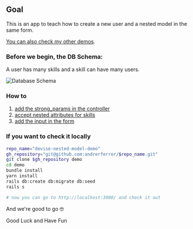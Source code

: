 ## Goal
This is an app to teach how to create a new user and a nested model in the same form.

[You can also check my other demos](https://github.com/andrerferrer/dedemos/blob/master/README.md#ded%C3%A9mos).

### Before we begin, the DB Schema:

A user has many skills and a skill can have many users.

![Database Schema](https://user-images.githubusercontent.com/45776359/110645997-3be67000-8195-11eb-84ab-016470fce0b1.png)

### How to

1. [add the strong_params in the controller](https://github.com/andrerferrer/devise-nested-model-demo/commit/96b6c0d4da118b160c7918db4315c1098c7dbd20)
1. [accept nested attributes for skills](https://github.com/andrerferrer/devise-nested-model-demo/commit/7fdd4efddef6276496ef933bca70843591261f34)
1. [add the input in the form](https://github.com/andrerferrer/devise-nested-model-demo/commit/1f45f2c52a34d2ab5f7413e5527588786b824090)

### If you want to check it locally
```sh
repo_name="devise-nested-model-demo"
gh_repository="git@github.com:andrerferrer/$repo_name.git"
git clone $gh_repository demo
cd demo
bundle install
yarn install
rails db:create db:migrate db:seed
rails s

# now you can go to http://localhost:3000/ and check it out
```


And we're good to go 🤓

Good Luck and Have Fun


